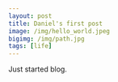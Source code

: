```yaml
---
layout: post
title: Daniel's first post
image: /img/hello_world.jpeg
bigimg: /img/path.jpg
tags: [life]
---
```

Just started blog. 